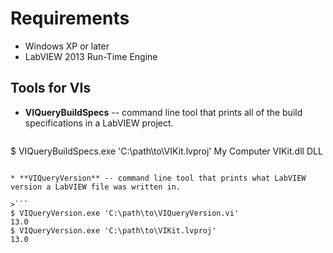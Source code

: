 Requirements
=============

* Windows XP or later
* LabVIEW 2013 Run-Time Engine

Tools for VIs
-------------

* **VIQueryBuildSpecs** -- command line tool that prints all of the build specifications in a LabVIEW project.

>```
$ VIQueryBuildSpecs.exe 'C:\path\to\VIKit.lvproj'
My Computer     VIKit.dll       DLL
```

* **VIQueryVersion** -- command line tool that prints what LabVIEW version a LabVIEW file was written in.

>```
$ VIQueryVersion.exe 'C:\path\to\VIQueryVersion.vi'
13.0
$ VIQueryVersion.exe 'C:\path\to\VIKit.lvproj'
13.0
```

